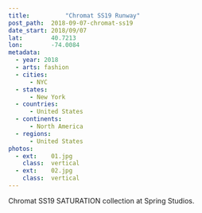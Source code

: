 ```yaml
---
title:			"Chromat SS19 Runway"
post_path:	2018-09-07-chromat-ss19
date_start:	2018/09/07
lat:        40.7213
lon:        -74.0084
metadata:
  - year: 2018
  - arts: fashion
  - cities:
      - NYC
  - states:
      - New York
  - countries:
      - United States
  - continents:
      - North America
  - regions:
      - United States
photos:
  - ext:    01.jpg
    class:  vertical
  - ext:    02.jpg
    class:  vertical
---
```

Chromat SS19 SATURATION collection at Spring Studios.